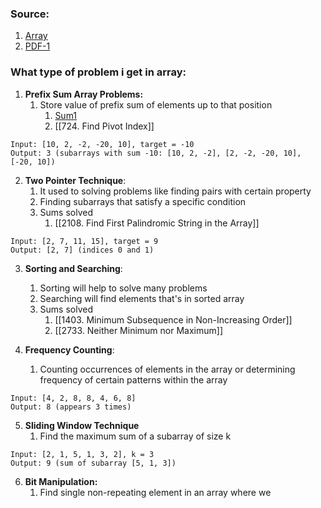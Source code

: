 
### Source:
1. [Array](https://chat.openai.com/share/762f289f-108b-43bb-9ebb-f4070ab8f215)
2. [PDF-1](https://www.rose-hulman.edu/class/cs/csse120/Resources/C/Arrays/arrayPatterns.pdf)

### What type of problem i get in array:

1. **Prefix Sum Array Problems:**
	1. Store value of prefix sum of elements up to that position
		1. [Sum1](https://leetcode.com/problems/running-sum-of-1d-array/)
		2. [[724. Find Pivot Index]]
```
Input: [10, 2, -2, -20, 10], target = -10
Output: 3 (subarrays with sum -10: [10, 2, -2], [2, -2, -20, 10], [-20, 10])

```

2. **Two Pointer Technique**:
	1. It used to solving problems like finding pairs with certain property
	2. Finding subarrays that satisfy a specific condition
	3. Sums solved
		1. [[2108. Find First Palindromic String in the Array]]
```
Input: [2, 7, 11, 15], target = 9
Output: [2, 7] (indices 0 and 1)
```

3. **Sorting and Searching**:
	1. Sorting will help to solve many problems
	2. Searching will find elements that's in sorted array
	3. Sums solved
		1. [[1403. Minimum Subsequence in Non-Increasing Order]]
		2. [[2733. Neither Minimum nor Maximum]]

4. **Frequency Counting**:
	1. Counting occurrences of elements in the array or determining frequency of certain patterns within the array
```
Input: [4, 2, 8, 8, 4, 6, 8]
Output: 8 (appears 3 times)
```

5. **Sliding Window Technique**
	1. Find the maximum sum of a subarray of size k
```
Input: [2, 1, 5, 1, 3, 2], k = 3
Output: 9 (sum of subarray [5, 1, 3])
```

6. **Bit Manipulation:**
	1. Find single non-repeating element in an array where we